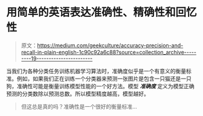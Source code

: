 # 用简单的英语表达准确性、精确性和回忆性

> 原文：<https://medium.com/geekculture/accuracy-precision-and-recall-in-plain-english-1c90c92a6c88?source=collection_archive---------19----------------------->

当我们为各种分类任务训练机器学习算法时，准确度似乎是一个有意义的衡量标准。例如，如果我们正在训练一个分类器来预测一张图片是包含一只猫还是一只狗，准确性可能是衡量训练模型性能的一个好方法。模型 ***准确度*** 定义为模型正确预测的分类数除以预测总数。所以模型精度越高，模型越好。

> 但这总是真的吗？准确性是一个很好的衡量标准…